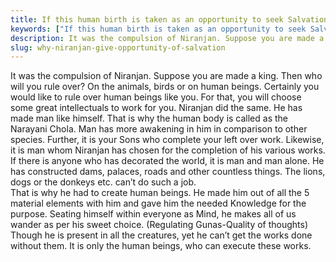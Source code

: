 ```yaml
---
title: If this human birth is taken as an opportunity to seek Salvation, then why at all did Niranjan give such an opportunity?
keywords: ["If this human birth is taken as an opportunity to seek Salvation, then why at all did Niranjan give such an opportunity?",Sahib Bandgi books,]
description: It was the compulsion of Niranjan. Suppose you are made a king. Then who will you rule over? On the animals, birds or on human beings. Certainly you would
slug: why-niranjan-give-opportunity-of-salvation
---
```


It was the compulsion of Niranjan. Suppose you are made a king. Then who will you rule over? On the animals, birds or on human beings. Certainly you would like to rule over human beings like you. For that, you will choose some great intellectuals to work for you. Niranjan did the same. He has made man like himself. That is why the human body is called as the Narayani Chola. Man has more awakening in him in comparison to other species. Further, it is your Sons who complete your left over work. Likewise, it is man whom Niranjan has chosen for the completion of his various works. If there is anyone who has decorated the world, it is man and man alone. He has constructed dams, palaces, roads and other countless things. The lions, dogs or the donkeys etc. can’t do such a job.  
That is why he had to create human beings. He made him out of all the 5 material elements with him and gave him the needed Knowledge for the purpose. Seating himself within everyone as Mind, he makes all of us wander as per his sweet choice. (Regulating Gunas-Quality of thoughts) Though he is present in all the creatures, yet he can’t get the works done without them. It is only the human beings, who can execute these works.  



  